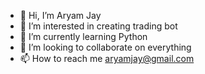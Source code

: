- 👋 Hi, I’m Aryam Jay
- 👀 I’m interested in creating trading bot
- 🌱 I’m currently learning Python
- 💞️ I’m looking to collaborate on everything
- 📫 How to reach me aryamjay@gmail.com

<!---
aryam-j/aryam-j is a ✨ special ✨ repository because its `README.md` (this file) appears on your GitHub profile.
You can click the Preview link to take a look at your changes.
--->
